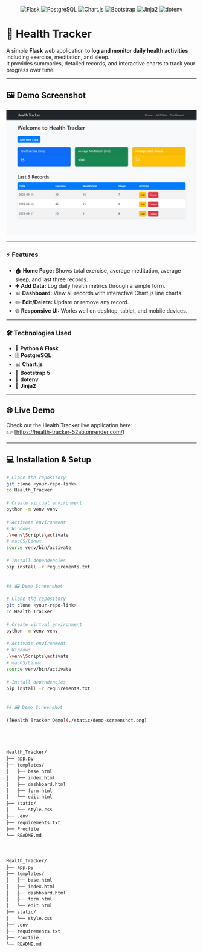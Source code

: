 <p align="center">
  <img src="https://img.shields.io/badge/Flask-000000?logo=flask&logoColor=white&style=for-the-badge" alt="Flask" width="80" height="60"/>
  <img src="https://img.shields.io/badge/PostgreSQL-336791?logo=postgresql&logoColor=white&style=for-the-badge" alt="PostgreSQL" width="80" height="60"/>
  <img src="https://img.shields.io/badge/Chart.js-FF6384?logo=chart.js&logoColor=white&style=for-the-badge" alt="Chart.js" width="80" height="60"/>
  <img src="https://img.shields.io/badge/Bootstrap-7952B3?logo=bootstrap&logoColor=white&style=for-the-badge" alt="Bootstrap" width="80" height="60"/>
  <img src="https://img.shields.io/badge/Jinja2-FF0000?logoColor=white&style=for-the-badge" alt="Jinja2" width="80" height="60"/>
  <img src="https://img.shields.io/badge/dotenv-000000?logo=dotenv&logoColor=white&style=for-the-badge" alt="dotenv" width="80" height="60"/>
</p>

# 🏥 Health Tracker

A simple **Flask** web application to **log and monitor daily health activities** including exercise, meditation, and sleep.  
It provides summaries, detailed records, and interactive charts to track your progress over time.

---
## 🖼️ Demo Screenshot

![Health Tracker Demo](./static/demo-screenshot.png)

---

### ⚡ Features
- 🏠 **Home Page:** Shows total exercise, average meditation, average sleep, and last three records.
- ➕ **Add Data:** Log daily health metrics through a simple form.
- 📊 **Dashboard:** View all records with interactive Chart.js line charts.
- ✏️ **Edit/Delete:** Update or remove any record.
- 🌐 **Responsive UI:** Works well on desktop, tablet, and mobile devices.

---

### 🛠️ Technologies Used
- 🐍 **Python & Flask**
- 🗄️ **PostgreSQL**
- 📊 **Chart.js**
- 🎨 **Bootstrap 5**
- 🔑 **dotenv**
- 🔧 **Jinja2**

---
## 🌐 Live Demo

Check out the Health Tracker live application here:  
👉 [https://health-tracker-52ab.onrender.com/)

---
## 💻 Installation & Setup

```bash
# Clone the repository
git clone <your-repo-link>
cd Health_Tracker

# Create virtual environment
python -m venv venv

# Activate environment
# Windows
.\venv\Scripts\activate
# macOS/Linux
source venv/bin/activate

# Install dependencies
pip install -r requirements.txt


## 🖼️ Demo Screenshot

# Clone the repository
git clone <your-repo-link>
cd Health_Tracker

# Create virtual environment
python -m venv venv

# Activate environment
# Windows
.\venv\Scripts\activate
# macOS/Linux
source venv/bin/activate

# Install dependencies
pip install -r requirements.txt


## 🖼️ Demo Screenshot

![Health Tracker Demo](./static/demo-screenshot.png)




Health_Tracker/
├── app.py
├── templates/
│   ├── base.html
│   ├── index.html
│   ├── dashboard.html
│   ├── form.html
│   └── edit.html
├── static/
│   └── style.css
├── .env
├── requirements.txt
├── Procfile
└── README.md



Health_Tracker/
├── app.py
├── templates/
│   ├── base.html
│   ├── index.html
│   ├── dashboard.html
│   ├── form.html
│   └── edit.html
├── static/
│   └── style.css
├── .env
├── requirements.txt
├── Procfile
└── README.md
